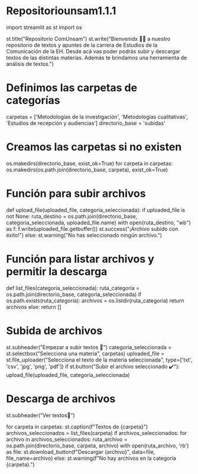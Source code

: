 # Repositoriounsam1.1.1
import streamlit as st
import os

st.title("Repositorio ComUnsam")
st.write("Bienvenidx :student: a nuestro repositorio de textos y apuntes de la carrera de Estudios de la Comunicación de la EH. Desde acá vas poder podrás subir y descargar textos de las distintas materias. Además te brindamos una herramienta de análisis de textos.")

# Definimos las carpetas de categorías
carpetas = ['Metodologías de la investigación', 'Metodologías cualitativas', 'Estudios de recepción y audiencias']
directorio_base = 'subidas'

# Creamos las carpetas si no existen
os.makedirs(directorio_base, exist_ok=True)
for carpeta in carpetas:
    os.makedirs(os.path.join(directorio_base, carpeta), exist_ok=True)

# Función para subir archivos
def upload_file(uploaded_file, categoria_seleccionada):
    if uploaded_file is not None:
        ruta_destino = os.path.join(directorio_base, categoria_seleccionada, uploaded_file.name)
        with open(ruta_destino, "wb") as f:
            f.write(uploaded_file.getbuffer())
        st.success("¡Archivo subido con éxito!")
    else:
        st.warning("No has seleccionado ningún archivo.")

# Función para listar archivos y permitir la descarga
def list_files(categoria_seleccionada):
    ruta_categoria = os.path.join(directorio_base, categoria_seleccionada)
    if os.path.exists(ruta_categoria):
        archivos = os.listdir(ruta_categoria)
        return archivos
    else:
        return []

# Subida de archivos
st.subheader("Empezar a subir textos :page_facing_up:")
categoria_seleccionada = st.selectbox("Selecciona una materia", carpetas)
uploaded_file = st.file_uploader("Selecciona el texto de la materia seleccionada", type=['txt', 'csv', 'jpg', 'png', 'pdf'])
if st.button("Subir el archivo seleccionado :heavy_check_mark:"):
    upload_file(uploaded_file, categoria_seleccionada)

# Descarga de archivos
st.subheader("Ver textos:bookmark_tabs:")

for carpeta in carpetas:
    st.caption(f"Textos de {carpeta}")
    archivos_seleccionados = list_files(carpeta)
    if archivos_seleccionados:
        for archivo in archivos_seleccionados:
            ruta_archivo = os.path.join(directorio_base, carpeta, archivo)
            with open(ruta_archivo, 'rb') as file:
                st.download_button(f"Descargar {archivo}", data=file, file_name=archivo)
    else:
        st.warning(f"No hay archivos en la categoría {carpeta}.")
